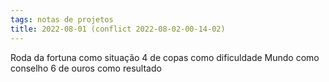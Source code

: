 ```yaml
---
tags: notas de projetos
title: 2022-08-01 (conflict 2022-08-02-00-14-02)
---
```

Roda da fortuna como situação 
4 de copas como dificuldade 
Mundo como conselho 
6 de ouros como resultado 